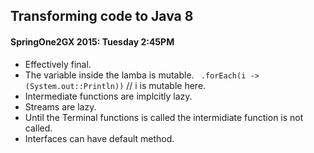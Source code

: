 ## Transforming code to Java 8

#### SpringOne2GX 2015: Tuesday 2:45PM

* Effectively final.
* The variable inside the lamba is mutable. 
  ` .forEach(i -> (System.out::Println))` // i is mutable here.
* Intermediate functions are implcitly lazy. 
* Streams are lazy.
* Until the Terminal functions is called the intermidiate function is not called.
* Interfaces can have default method. 
